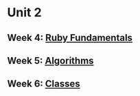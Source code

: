 # Unit 2

## Week 4: [Ruby Fundamentals](./week_4)

## Week 5: [Algorithms](./week_5)

## Week 6: [Classes](./week_6)


